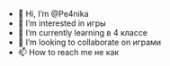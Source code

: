 - 👋 Hi, I’m @Pe4nika
- 👀 I’m interested in игры
- 🌱 I’m currently learning в 4 классе
- 💞️ I’m looking to collaborate on играми
- 📫 How to reach me не как


<!---
Pe4nika/Pe4nika is a ✨ special ✨ repository because its `README.md` (this file) appears on your GitHub profile.
You can click the Preview link to take a look at your changes.
--->
